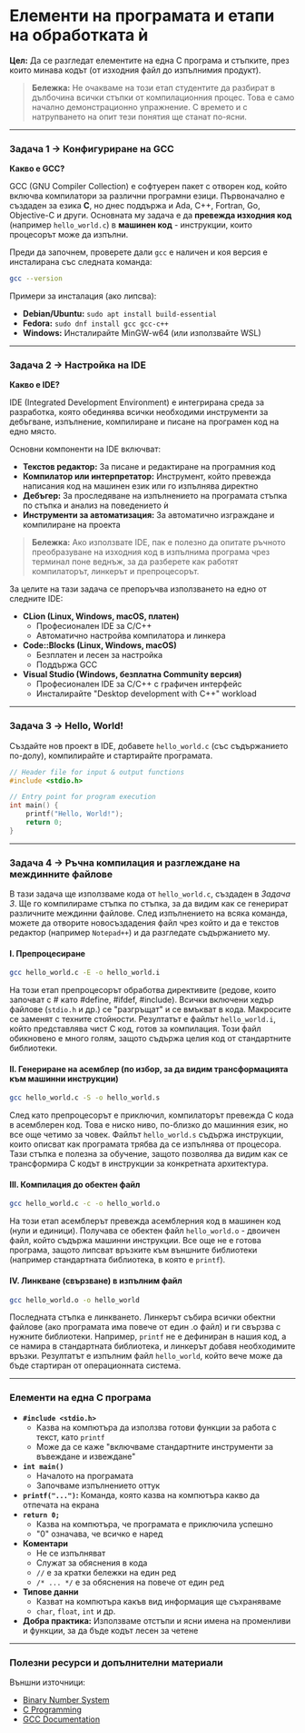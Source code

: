 # Елементи на програмата и етапи на обработката ѝ

**Цел:** Да се разгледат елементите на една C програма и стъпките, през които минава кодът (от изходния файл до изпълнимия продукт).

> **Бележка:** Не очакваме на този етап студентите да разбират в дълбочина всички стъпки от компилационния процес. Това е само начално демонстрационно упражнение. С времето и с натрупването на опит тези понятия ще станат по-ясни.

---

### Задача 1 → Конфигуриране на GCC

**Какво е GCC?**

GCC (GNU Compiler Collection) е софтуерен пакет с отворен код, който включва компилатори за различни програмни езици. Първоначално е създаден за езика **C**, но днес поддържа и Ada, C++, Fortran, Go, Objective-C и други. Основната му задача е да **превежда изходния код** (например `hello_world.c`) в **машинен код** - инструкции, които процесорът може да изпълни.

Преди да започнем, проверете дали `gcc` е наличен и коя версия е инсталирана със следната команда:

```bash
gcc --version
```

Примери за инсталация (ако липсва):

- **Debian/Ubuntu:** `sudo apt install build-essential`
- **Fedora:** `sudo dnf install gcc gcc-c++`
- **Windows:** Инсталирайте MinGW-w64 (или използвайте WSL)

---

### Задача 2 → Настройка на IDE

**Какво е IDE?**

IDE (Integrated Development Environment) е интегрирана среда за разработка, която обединява всички необходими инструменти за дебъгване, изпълнение, компилиране и писане на програмен код на едно място.

Основни компоненти на IDE включват:

- **Текстов редактор:** За писане и редактиране на програмния код
- **Компилатор или интерпретатор:** Инструмент, който превежда написания код на машинен език или го изпълнява директно
- **Дебъгер:** За проследяване на изпълнението на програмата стъпка по стъпка и анализ на поведението ѝ
- **Инструменти за автоматизация:** За автоматично изграждане и компилиране на проекта

> **Бележка:** Ако използвате IDE, пак е полезно да опитате ръчното преобразуване на изходния код в изпълнима програма чрез терминал поне веднъж, за да разберете как работят компилаторът, линкерът и препроцесорът.

За целите на тази задача се препоръчва използването на едно от следните IDE:

- **CLion (Linux, Windows, macOS, платен)**
    - Професионален IDE за C/C++
    - Автоматично настройва компилатора и линкера
- **Code::Blocks (Linux, Windows, macOS)**
    - Безплатен и лесен за настройка
    - Поддържа GCC
- **Visual Studio (Windows, безплатна Community версия)**
    - Професионален IDE за C/C++ с графичен интерфейс
    - Инсталирайте "Desktop development with C++" workload

---

### Задача 3 → Hello, World!

Създайте нов проект в IDE, добавете `hello_world.c` (със съдържанието по-долу), компилирайте и стартирайте програмата.

```c
// Header file for input & output functions
#include <stdio.h>

// Entry point for program execution
int main() {
    printf("Hello, World!");
    return 0;
}
```

---

### Задача 4 → Ръчна компилация и разглеждане на междинните файлове

В тази задача ще използваме кода от `hello_world.c`, създаден в *Задача 3*. Ще го компилираме стъпка по стъпка, за да видим как се генерират различните междинни файлове. След изпълнението на всяка команда, можете да отворите новосъздадения файл чрез който и да е текстов редактор (например `Notepad++`) и да разгледате съдържанието му.

#### I. Препроцесиране

```bash
gcc hello_world.c -E -o hello_world.i
```

На този етап препроцесорът обработва директивите (редове, които започват с # като #define, #ifdef, #include). Всички включени хедър файлове (`stdio.h` и др.) се "разгръщат" и се вмъкват в кода. Макросите се заменят с техните стойности. Резултатът е файлът `hello_world.i`, който представлява чист C код, готов за компилация. Този файл обикновено е много голям, защото съдържа целия код от стандартните библиотеки.

#### II. Генериране на асемблер (по избор, за да видим трансформацията към машинни инструкции)

```bash
gcc hello_world.c -S -o hello_world.s
```

След като препроцесорът е приключил, компилаторът превежда C кода в асемблерен код. Това е ниско ниво, по-близко до машинния език, но все още четимо за човек. Файлът `hello_world.s` съдържа инструкции, които описват как програмата трябва да се изпълнява от процесора. Тази стъпка е полезна за обучение, защото позволява да видим как се трансформира C кодът в инструкции за конкретната архитектура.

#### III. Компилация до обектен файл

```bash
gcc hello_world.c -c -o hello_world.o
```

На този етап асемблерът превежда асемблерния код в машинен код (нули и единици). Получава се обектен файл `hello_world.o` - двоичен файл, който съдържа машинни инструкции. Все още не е готова програма, защото липсват връзките към външните библиотеки (например стандартната библиотека, в която е `printf`).

#### IV. Линкване (свързване) в изпълним файл

```bash
gcc hello_world.o -o hello_world
```

Последната стъпка е линкването. Линкерът събира всички обектни файлове (ако програмата има повече от един .o файл) и ги свързва с нужните библиотеки. Например, `printf` не е дефиниран в нашия код, а се намира в стандартната библиотека, и линкерът добавя необходимите връзки. Резултатът е изпълним файл `hello_world`, който вече може да бъде стартиран от операционната система.

---

### Елементи на една C програма

- **`#include <stdio.h>`**
    - Kазва на компютъра да използва готови функции за работа с текст, като `printf`
    - Може да се каже "включваме стандартните инструменти за въвеждане и извеждане"
- **`int main()`**
    - Началото на програмата
    - Започваме изпълнението оттук
- **`printf("...")`:** Команда, която казва на компютъра какво да отпечата на екрана
- **`return 0;`**
    - Казва на компютъра, че програмата е приключила успешно
    - "0" означава, че всичко е наред
- **Коментари**
    - Не се изпълняват
    - Служат за обяснения в кода
    - `//` е за кратки бележки на един ред
    - `/* ... */` е за обяснения на повече от един ред
- **Типове данни**
    - Казват на компютъра какъв вид информация ще съхраняваме
    - `char`, `float`, `int` и др.
- **Добра практика:** Използваме отстъпи и ясни имена на променливи и функции, за да бъде кодът лесен за четене

---

### Полезни ресурси и допълнителни материали

Външни източници:

- [Binary Number System](https://www.mathsisfun.com/binary-number-system.html)
- [C Programming](https://devdocs.io/c/)
- [GCC Documentation](https://gcc.gnu.org/)